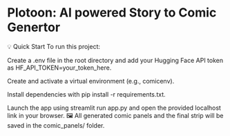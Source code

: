 # Plotoon: AI powered Story to Comic Genertor
💡 Quick Start
To run this project:

Create a .env file in the root directory and add your Hugging Face API token as HF_API_TOKEN=your_token_here.

Create and activate a virtual environment (e.g., comicenv).

Install dependencies with pip install -r requirements.txt.

Launch the app using streamlit run app.py and open the provided localhost link in your browser.
🖼️ All generated comic panels and the final strip will be saved in the comic_panels/ folder.

